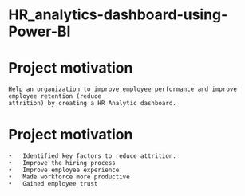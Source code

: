 # HR_analytics-dashboard-using-Power-BI

# Project motivation
    Help an organization to improve employee performance and improve employee retention (reduce
    attrition) by creating a HR Analytic dashboard.
# Project motivation
    •	Identified key factors to reduce attrition.
    •	Improve the hiring process
    •	Improve employee experience
    •	Made workforce more productive
    •	Gained employee trust
